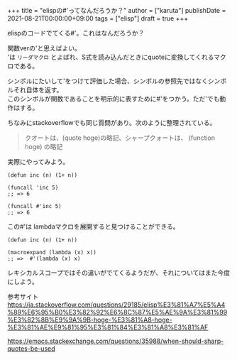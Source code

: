 +++
title = "elispの#'ってなんだろうか？"
author = ["karuta"]
publishDate = 2021-08-21T00:00:00+09:00
tags = ["elisp"]
draft = true
+++

elispのコードでてくる#'。これはなんだろうか？  

<!--more-->  

関数verの'と思えばよい。  
'は `リーダマクロ` とよばれ、S式を読み込んだときにquoteに変換してくれるマクロである。  

シンボルにたいして'をつけて評価した場合、シンボルの参照先ではなくシンボルそれ自体を返す。  
このシンボルが関数であることを明示的に表すために#'をつかう。ただ'でも動作はする。  

ちなみにstackoverflowでも同じ質問があり。次のように整理されている。  

> クオートは、(quote hoge)の略記、シャープクォートは、 (function hoge) の略記  

実際にやってみよう。  

```elisp
(defun inc (n) (1+ n))

(funcall 'inc 5)
;; => 6

(funcall #'inc 5)
;; => 6
```

この#'は lambdaマクロを展開すると見つけることができる。  

```elisp
(defun inc (n) (1+ n))

(macroexpand (lambda (x) x))
;; =>  #'(lambda (x) x)
```

レキシカルスコープではその違いがでてくるようだが、それについてはまた今度にしよう。  

参考サイト  
<https://ja.stackoverflow.com/questions/29185/elisp%E3%81%A7%E5%A4%89%E6%95%B0%E3%82%92%E6%8C%87%E5%AE%9A%E3%81%99%E3%82%8B%E9%9A%9B-hoge-%E3%81%A8-hoge-%E3%81%AE%E9%81%95%E3%81%84%E3%81%A8%E3%81%AF>  

<https://emacs.stackexchange.com/questions/35988/when-should-sharp-quotes-be-used>
